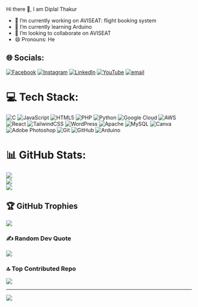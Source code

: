  Hi there 👋, I am Diplal Thakur
 
- 🔭 I’m currently working on AVISEAT: flight booking system
- 🌱 I’m currently learning Arduino
- 👯 I’m looking to collaborate on AVISEAT
- 😄 Pronouns: He

## 🌐 Socials:
[![Facebook](https://img.shields.io/badge/Facebook-%231877F2.svg?logo=Facebook&logoColor=white)](https://facebook.com/diplal.thakur.466538) [![Instagram](https://img.shields.io/badge/Instagram-%23E4405F.svg?logo=Instagram&logoColor=white)](https://instagram.com/DTB99_99) [![LinkedIn](https://img.shields.io/badge/LinkedIn-%230077B5.svg?logo=linkedin&logoColor=white)](https://linkedin.com/in/diplal-thakur-barhi-620479372) [![YouTube](https://img.shields.io/badge/YouTube-%23FF0000.svg?logo=YouTube&logoColor=white)](https://youtube.com/@CSthalaAIphile) [![email](https://img.shields.io/badge/Email-D14836?logo=gmail&logoColor=white)](mailto:xaverianbarahi111@gmai.com) 

# 💻 Tech Stack:
![C](https://img.shields.io/badge/c-%2300599C.svg?style=for-the-badge&logo=c&logoColor=white) ![JavaScript](https://img.shields.io/badge/javascript-%23323330.svg?style=for-the-badge&logo=javascript&logoColor=%23F7DF1E) ![HTML5](https://img.shields.io/badge/html5-%23E34F26.svg?style=for-the-badge&logo=html5&logoColor=white) ![PHP](https://img.shields.io/badge/php-%23777BB4.svg?style=for-the-badge&logo=php&logoColor=white) ![Python](https://img.shields.io/badge/python-3670A0?style=for-the-badge&logo=python&logoColor=ffdd54) ![Google Cloud](https://img.shields.io/badge/GoogleCloud-%234285F4.svg?style=for-the-badge&logo=google-cloud&logoColor=white) ![AWS](https://img.shields.io/badge/AWS-%23FF9900.svg?style=for-the-badge&logo=amazon-aws&logoColor=white) ![React](https://img.shields.io/badge/react-%2320232a.svg?style=for-the-badge&logo=react&logoColor=%2361DAFB) ![TailwindCSS](https://img.shields.io/badge/tailwindcss-%2338B2AC.svg?style=for-the-badge&logo=tailwind-css&logoColor=white) ![WordPress](https://img.shields.io/badge/WordPress-%23117AC9.svg?style=for-the-badge&logo=WordPress&logoColor=white) ![Apache](https://img.shields.io/badge/apache-%23D42029.svg?style=for-the-badge&logo=apache&logoColor=white) ![MySQL](https://img.shields.io/badge/mysql-4479A1.svg?style=for-the-badge&logo=mysql&logoColor=white) ![Canva](https://img.shields.io/badge/Canva-%2300C4CC.svg?style=for-the-badge&logo=Canva&logoColor=white) ![Adobe Photoshop](https://img.shields.io/badge/adobe%20photoshop-%2331A8FF.svg?style=for-the-badge&logo=adobe%20photoshop&logoColor=white) ![Git](https://img.shields.io/badge/git-%23F05033.svg?style=for-the-badge&logo=git&logoColor=white) ![GitHub](https://img.shields.io/badge/github-%23121011.svg?style=for-the-badge&logo=github&logoColor=white) ![Arduino](https://img.shields.io/badge/-Arduino-00979D?style=for-the-badge&logo=Arduino&logoColor=white)
# 📊 GitHub Stats:
![](https://github-readme-stats.vercel.app/api?username=Twinkling-Star-Space&theme=dark&hide_border=false&include_all_commits=false&count_private=false)<br/>
![](https://nirzak-streak-stats.vercel.app/?user=Twinkling-Star-Space&theme=dark&hide_border=false)<br/>
![](https://github-readme-stats.vercel.app/api/top-langs/?username=Twinkling-Star-Space&theme=dark&hide_border=false&include_all_commits=false&count_private=false&layout=compact)

## 🏆 GitHub Trophies
![](https://github-profile-trophy.vercel.app/?username=Twinkling-Star-Space&theme=radical&no-frame=false&no-bg=true&margin-w=4)

### ✍️ Random Dev Quote
![](https://quotes-github-readme.vercel.app/api?type=horizontal&theme=radical)

### 🔝 Top Contributed Repo
![](https://github-contributor-stats.vercel.app/api?username=Twinkling-Star-Space&limit=5&theme=dark&combine_all_yearly_contributions=true)

---
[![](https://visitcount.itsvg.in/api?id=Twinkling-Star-Space&icon=0&color=0)](https://visitcount.itsvg.in)

<!-- Proudly created with GPRM ( https://gprm.itsvg.in ) -->
